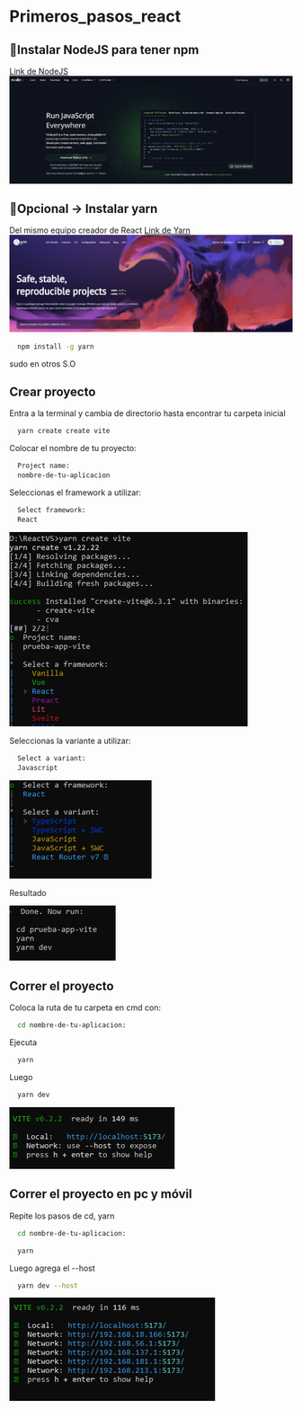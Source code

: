 # Primeros_pasos_react
## 🔗Instalar NodeJS para tener npm
[Link de NodeJS](https://nodejs.org/en)
![nodejs](img/nodejs.png)
## 🔗Opcional -> Instalar yarn
Del mismo equipo creador de React
[Link de Yarn](https://yarnpkg.com/)
![yarnpag](img/yarnpagina.png)
```bash
  npm install -g yarn
```
sudo en otros S.O
## Crear proyecto
Entra a la terminal y cambia de directorio hasta encontrar tu carpeta inicial
```bash
  yarn create create vite
```
Colocar el nombre de tu proyecto:
```bash
  Project name:
  nombre-de-tu-aplicacion
```
Seleccionas el framework a utilizar:
```bash
  Select framework:
  React
```
![crearproyecto](img/Crear%20proyecto.png)

Seleccionas la variante a utilizar:
```bash
  Select a variant:
  Javascript
```
![variante](img/seleccionarvariante.png)

Resultado


![resultado](img/resultado.png)
## Correr el proyecto
Coloca la ruta de tu carpeta en cmd con:
```bash
  cd nombre-de-tu-aplicacion:
```
Ejecuta
```bash
  yarn
```
Luego
```bash
  yarn dev
```
![proyecto](img/proyectocorriendo.png)
## Correr el proyecto en pc y móvil
Repite los pasos de cd, yarn
```bash
  cd nombre-de-tu-aplicacion:
```
```bash
  yarn
```
Luego agrega el --host
```bash
  yarn dev --host
```
![network](img/corriendonetwork.png)